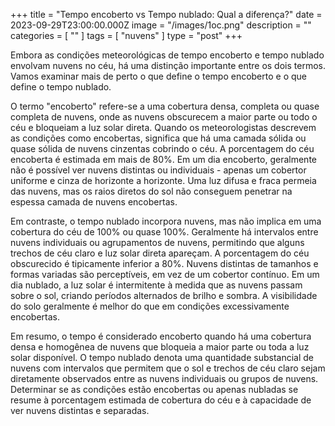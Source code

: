 +++
title = "Tempo encoberto vs Tempo nublado: Qual a diferença?"
date = 2023-09-29T23:00:00.000Z
image = "/images/1oc.png"
description = ""
categories = [ "" ]
tags = [ "nuvens" ]
type = "post"
+++

Embora as condições meteorológicas de tempo encoberto e tempo nublado envolvam nuvens no céu, há uma distinção importante entre os dois termos. Vamos examinar mais de perto o que define o tempo encoberto e o que define o tempo nublado.

O termo "encoberto" refere-se a uma cobertura densa, completa ou quase completa de nuvens, onde as nuvens obscurecem a maior parte ou todo o céu e bloqueiam a luz solar direta. Quando os meteorologistas descrevem as condições como encobertas, significa que há uma camada sólida ou quase sólida de nuvens cinzentas cobrindo o céu. A porcentagem do céu encoberta é estimada em mais de 80%. Em um dia encoberto, geralmente não é possível ver nuvens distintas ou individuais - apenas um cobertor uniforme e cinza de horizonte a horizonte. Uma luz difusa e fraca permeia das nuvens, mas os raios diretos do sol não conseguem penetrar na espessa camada de nuvens encobertas.

Em contraste, o tempo nublado incorpora nuvens, mas não implica em uma cobertura do céu de 100% ou quase 100%. Geralmente há intervalos entre nuvens individuais ou agrupamentos de nuvens, permitindo que alguns trechos de céu claro e luz solar direta apareçam. A porcentagem do céu obscurecido é tipicamente inferior a 80%. Nuvens distintas de tamanhos e formas variadas são perceptíveis, em vez de um cobertor contínuo. Em um dia nublado, a luz solar é intermitente à medida que as nuvens passam sobre o sol, criando períodos alternados de brilho e sombra. A visibilidade do solo geralmente é melhor do que em condições excessivamente encobertas.

Em resumo, o tempo é considerado encoberto quando há uma cobertura densa e homogênea de nuvens que bloqueia a maior parte ou toda a luz solar disponível. O tempo nublado denota uma quantidade substancial de nuvens com intervalos que permitem que o sol e trechos de céu claro sejam diretamente observados entre as nuvens individuais ou grupos de nuvens. Determinar se as condições estão encobertas ou apenas nubladas se resume à porcentagem estimada de cobertura do céu e à capacidade de ver nuvens distintas e separadas.
